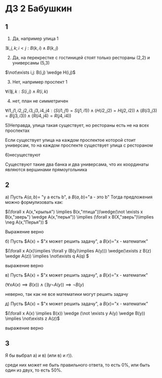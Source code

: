 <script type="text/javascript"
  src="https://cdnjs.cloudflare.com/ajax/libs/mathjax/2.7.0/MathJax.js?config=TeX-AMS_CHTML">
</script>
<script type="text/x-mathjax-config">
  MathJax.Hub.Config({
    tex2jax: {
      inlineMath: [['$','$'], ['\\(','\\)']],
      processEscapes: true},
      jax: ["input/TeX","input/MathML","input/AsciiMath","output/CommonHTML"],
      extensions: ["tex2jax.js","mml2jax.js","asciimath2jax.js","MathMenu.js","MathZoom.js","AssistiveMML.js", "[Contrib]/a11y/accessibility-menu.js"],
      TeX: {
      extensions: ["AMSmath.js","AMSsymbols.js","noErrors.js","noUndefined.js"],
      equationNumbers: {
      autoNumber: "AMS"
      }
    }
  });
</script>

# ДЗ 2 Бабушкин
## 1
1) Да, например улица 1

$\exists i,j,k;i<j:B(k,i) \wedge B(k,j)$

2)  Да, на перекрестке с гостиницей стоят только рестораны  (2,2) и  универсамы (5,3)

$\not\exists i,j: B(i,j) \wedge H(i,j)$

3) Нет, например проспект 1

$\forall i \exists j,k: S(i,j) \wedge  R(i,k)$

4) нет, план не симметричен

$\forall i1,j1 ,i2,j2,i3,j3,i4,j4: (S(i1,j1)=S(j1,i1)) \wedge (H(i2,j2)=H(j2,i2))\wedge (B(i3,j3)=B(j3,i3))\wedge (R(i4,j4)=R(j4,i4))$

5)Неправда, улица такая существует, но рестораны есть не на всех проспектах

Если существует улица на каждом проспектое которой стоит универсам, то на каждом проспекте существует улица с рестораном

6)несуществуют

Существуют такие два банка и два универсама, что их координаты являются вершинами прямоугольника


## 2
а)
Пусть $A(a,b)=$ "у a есть b", а $B(a,b)=$"a - это b"
Тогда предложения можно формулизовать как:

$(\forall x  A(x,"крылья") \implies B(x,"птица"))\wedge(\not \exists x B(x,"зверь") \wedge A(x,"перья")) \implies (\forall x B(X,"зверь")\implies  \neg A(x,"Перья")) $

Выражение верно

б) Пусть $A(x) = $"x может решить задачу", а $B(x)=$"x - математик"

$(\forall x A(x)\implies \forall y (B(y)\implies A(y))) \wedge(\exists z B(z) \wedge A(z)) \implies \not\exists q A(q)  $

выражение верно

в) Пусть $A(x) = $"x может решить задачу", а $B(x)=$"x - математик"

$(\forall x A(x) \implies B(x)) \wedge (\exists y \neg A(y)) \implies \neg B(y)$

неверно, так как не все математики могут решить задачу  

д) Пусть $A(x) = $"x может решить задачу", а $B(x)=$"x - математик"

$(\forall x A(x) \implies B(x)) \wedge (\not \exists y A(y) \wedge B(y)) \implies \not\exists z A(z)$

выражение верно

## 3

Я бы выбрал a) и в) (или в) и г)).

среди них может не быть правильного ответа, то есть 0%, или быть один из двух, то есть 50%.

